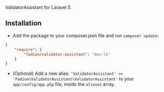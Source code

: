ValidatorAssistant for Laravel 5.

## Installation

- Add the package to your composer.json file and run `composer update`:
```json
{
    "require": {
        "fadion/validator-assistant": "dev-l5"
    }
}
```
- (Optional) Add a new alias: `'ValidatorAssistant' => 'Fadion\ValidatorAssistant\ValidatorAssistant'` to your `app/config/app.php` file, inside the `aliases` array.